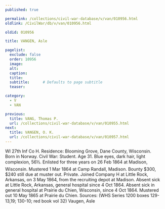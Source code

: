```yaml
---
published: true

permalink: /collections/civil-war-database/v/van/010956.html
oldlink: /CivilWar/db/v/van/010956.html

oldid: 010956

title: VANGEN, Asle

pagelist:
  exclude: false
  order: 10956
  image: 
  alt:
  caption:
  title:
  subtitle:      # Defaults to page subtitle
  teaser:

category: 
  - V 
  - VAN

previous:
  title: VANG, Thomas P.
  url: /collections/civil-war-database/v/van/010955.html  
next:
  title: VANGEN, O. K.
  url: /collections/civil-war-database/v/van/010957.html   
---
```

WI 27th Inf Co H. Residence: Blooming Grove, Dane County, Wisconsin. Born in Norway. Civil War: Student. Age 31. Blue eyes, dark hair, light complexion, 5&#146;6&frac12;&#148;. Enlisted for three years on 26 Feb 1864 at Madison, Wisconsin. Mustered 1 Mar 1864 at Camp Randall, Madison. Bounty $300, $240 still due at muster out. Private. Joined Company H at Little Rock, Arkansas, on 3 May 1864, from the recruiting depot at Madison. Absent sick at Little Rock, Arkansas, general hospital since 4 Oct 1864. Absent sick in general hospital at Prairie du Chien, Wisconsin, since 4 Oct 1864. Mustered out 10 May 1865 at Prairie du Chien. Sources: (WHS Series 1200 boxes 129-13,19; 130-10; red book vol 32) &#147;Vaugen, Asle&#148;